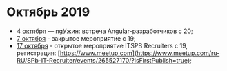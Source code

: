 # Октябрь 2019

- [4 октября](/events/2019/10/2019.10.04.md) — ngУжин: встреча Angular-разработчиков с 20;
- [7 октября](/events/2019/10/2019.10.07.md) - закрытое мероприятие с 19;
- [17 октября](/events/2019/10/2019.10.17.md) - открытое мероприятие ITSPB Recruiters c 19, регистрация: [https://www.meetup.com](https://www.meetup.com/ru-RU/SPb-IT-Recruiter/events/265527170/?isFirstPublish=true);
